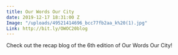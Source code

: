 ```yaml
---
title: Our Words Our City
date: 2019-12-17 18:31:00 Z
Image: "/uploads/49521414696_bcc77fb2aa_k%20(1).jpg"
Link: http://bit.ly/OWOC20blog
---
```


Check out the recap blog of the 6th edition of Our Words Our City!